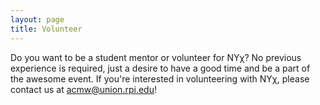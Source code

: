 ```yaml
---
layout: page
title: Volunteer
---
```


Do you want to be a student mentor or volunteer for NY&chi;? No previous experience is required, just a desire to have a good time and be a part of the awesome event. 
If you're interested in volunteering with NY&chi;, please contact us at <acmw@union.rpi.edu>! 

